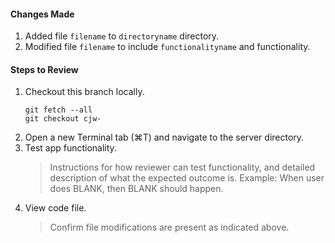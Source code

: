 #### Changes Made

1. Added file `filename` to `directoryname` directory.
1. Modified file `filename` to include `functionalityname` and functionality.
   ​

#### Steps to Review

1. Checkout this branch locally.
   ```
   git fetch --all
   git checkout cjw-
   ```
2. Open a new Terminal tab (⌘T) and navigate to the server directory.
3. Test app functionality.
   > Instructions for how reviewer can test functionality, and detailed description of what the expected outcome is.
   > Example: When user does BLANK, then BLANK should happen.
4. View code file.
   > Confirm file modifications are present as indicated above.
